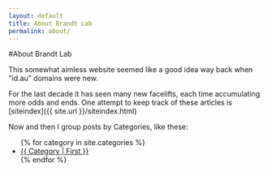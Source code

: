 ```yaml
---
layout: default
title: About Brandt Lab
permalink: about/
---
```


#About Brandt Lab

This somewhat aimless website seemed like a good idea way back when "id.au" domains were new.

For the last decade it has seen many new facelifts, each time accumulating more odds and ends.  One attempt to keep track of these articles is [siteindex]({{ site.url }}/siteindex.html)

Now and then I group posts by Categories, like these:

<ul>
{% for category in site.categories %}<li style="text-transform: capitalize"> <a href="{{ site.url }}/{{ category | first | slugize }}">{{ category | first }}</a></li>{% endfor %}
</ul>

</div>
